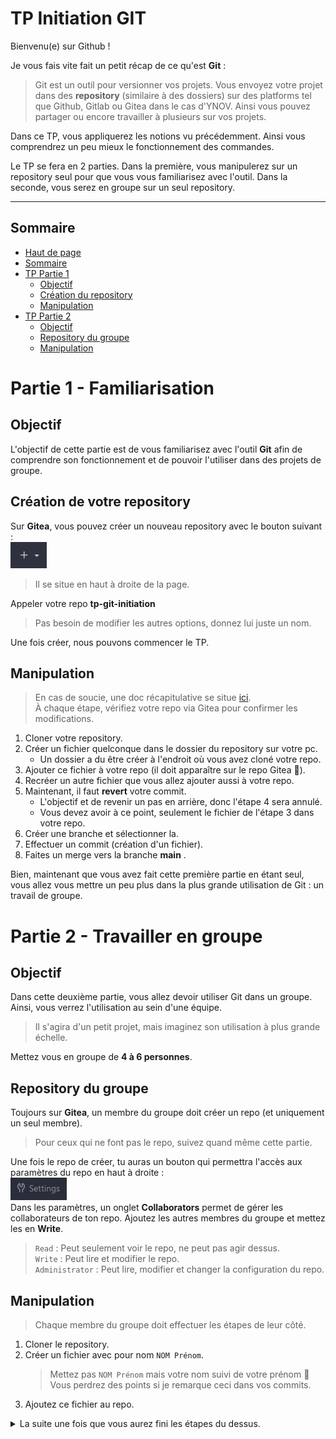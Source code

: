 # TP Initiation GIT

Bienvenu(e) sur Github !

Je vous fais vite fait un petit récap de ce qu'est **Git** :
> Git est un outil pour versionner vos projets. Vous envoyez votre projet dans des **repository** (similaire à des dossiers) sur des platforms tel que Github, Gitlab ou Gitea dans le cas d'YNOV. Ainsi vous pouvez partager ou encore travailler à plusieurs sur vos projets.

Dans ce TP, vous appliquerez les notions vu précédemment. Ainsi vous comprendrez un peu mieux le fonctionnement des commandes.

Le TP se fera en 2 parties. Dans la première, vous manipulerez sur un repository seul pour que vous vous familiarisez avec l'outil. Dans la seconde, vous serez en groupe sur un seul repository.

---
## Sommaire

- [Haut de page](#tp-initiation-git)
- [Sommaire](#sommaire)
- [TP Partie 1](#partie-1---familiarisation)
    - [Objectif](#objectif)
    - [Création du repository](#création-de-votre-repository)
    - [Manipulation](#manipulation)
- [TP Partie 2](#partie-2---travailler-en-groupe)
    - [Objectif](#objectif-1)
    - [Repository du groupe](#repository-du-groupe)
    - [Manipulation](#manipulation-1)

# Partie 1 - Familiarisation
## Objectif
L'objectif de cette partie est de vous familiarisez avec l'outil **Git** afin de comprendre son fonctionnement et de pouvoir l'utiliser dans des projets de groupe.

## Création de votre repository
Sur **Gitea**, vous pouvez créer un nouveau repository avec le bouton suivant :\
![](./images/create_repo.png)
> Il se situe en haut à droite de la page.

Appeler votre repo **tp-git-initiation**
> Pas besoin de modifier les autres options, donnez lui juste un nom.

Une fois créer, nous pouvons commencer le TP.

## Manipulation
> En cas de soucie, une doc récapitulative se situe [ici](./doc/).\
> À chaque étape, vérifiez votre repo via Gitea pour confirmer les modifications.
1. Cloner votre repository.
2. Créer un fichier quelconque dans le dossier du repository sur votre pc.
    - Un dossier a du être créer à l'endroit où vous avez cloné votre repo.
3. Ajouter ce fichier à votre repo (il doit apparaître sur le repo Gitea 👀).
4. Recréer un autre fichier que vous allez ajouter aussi à votre repo.
5. Maintenant, il faut **revert** votre commit.
    - L'objectif et de revenir un pas en arrière, donc l'étape 4 sera annulé.
    - Vous devez avoir à ce point, seulement le fichier de l'étape 3 dans votre repo.
6. Créer une branche et sélectionner la.
7. Effectuer un commit (création d'un fichier).
8. Faites un merge vers la branche **main** .

Bien, maintenant que vous avez fait cette première partie en étant seul, vous allez vous mettre un peu plus dans la plus grande utilisation de Git : un travail de groupe.

# Partie 2 - Travailler en groupe
## Objectif
Dans cette deuxième partie, vous allez devoir utiliser Git dans un groupe. Ainsi, vous verrez l'utilisation au sein d'une équipe.
> Il s'agira d'un petit projet, mais imaginez son utilisation à plus grande échelle.

Mettez vous en groupe de **4 à 6 personnes**.

## Repository du groupe
Toujours sur **Gitea**, un membre du groupe doit créer un repo (et uniquement un seul membre).
> Pour ceux qui ne font pas le repo, suivez quand même cette partie.

Une fois le repo de créer, tu auras un bouton qui permettra l'accès aux paramètres du repo en haut à droite :\
![](./images/settings_repo.png)\
Dans les paramètres, un onglet **Collaborators** permet de gérer les collaborateurs de ton repo. Ajoutez les autres membres du groupe et mettez les en **Write**.
> `Read` : Peut seulement voir le repo, ne peut pas agir dessus.\
> `Write` : Peut lire et modifier le repo.\
> `Administrator` : Peut lire, modifier et changer la configuration du repo.
## Manipulation
> Chaque membre du groupe doit effectuer les étapes de leur côté.

1. Cloner le repository.
2. Créer un fichier avec pour nom `NOM Prénom`.
    > Mettez pas `NOM Prénom` mais votre nom suivi de votre prénom 👀\
    > Vous perdrez des points si je remarque ceci dans vos commits.
3. Ajoutez ce fichier au repo.


<details>
<summary style="cursor: pointer;">La suite une fois que vous aurez fini les étapes du dessus.</summary>
<br>

Bien, avez vous eu des difficultés ? Par exemple avec le `push` ?\
Si vous avez pas eu de problème je vous conseille d'aller directement [ici](#aucun-soucie).

---
### Problème pour push
C'est tout à fait normal d'avoir des problème sur ça. Vous apprenez à l'utiliser.

La solution basique est qu'à chaque fois qu'une personne effectue un commit, tout le groupe fait un pull avant de faire à nouveau un commit sur la branche main.

Cependant, il existe une autre solution pour éviter ces problèmes :
1. Recréer un nouveau fichier avec cette fois `Prénom NOM`.
2. Créer une nouvelle branche et sélectionner là.
3. Ajouter le fichier au repo sur la branche.
4. Effectuer un merge.

---
### Aucun soucie
Si vous avez eu aucun soucie en effectuant des `git pull` puis des `git push`, veuillez quand même voir [la partie au dessus](#problème-pour-push). Une solution plus conseillée à utiliser est proposée.

Sinon, bravo ! Vous avez fini le TP !
<details>
<summary style="cursor: pointer;">Vous avez votre récompense.</summary>

<img src="https://c.tenor.com/P-8ZvqnS4AwAAAAC/dancing-cat-dancing-kitten.gif" width="200" height="200">

> Et d'ailleurs, ce n'est pas noté ;)
</details>
</details>